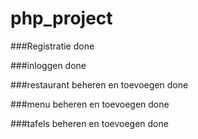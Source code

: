 php_project
===========

###Registratie done

###inloggen done

###restaurant beheren en toevoegen done

###menu beheren en toevoegen done

###tafels beheren en toevoegen done
